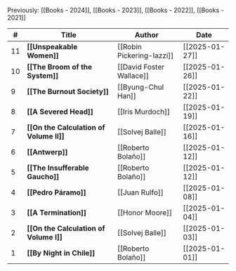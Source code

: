 Previously: [[Books - 2024]], [[Books - 2023]], [[Books - 2022]], [[Books - 2021]]

| #   | Title                                   | Author                    | Date           |
| --- | --------------------------------------- | ------------------------- | -------------- |
| 11  | **[[Unspeakable Women]]**               | [[Robin Pickering-Iazzi]] | [[2025-01-27]] |
| 10  | **[[The Broom of the System]]**         | [[David Foster Wallace]]  | [[2025-01-26]] |
| 9   | **[[The Burnout Society]]**             | [[Byung-Chul Han]]        | [[2025-01-22]] |
| 8   | **[[A Severed Head]]**                  | [[Iris Murdoch]]          | [[2025-01-19]] |
| 7   | **[[On the Calculation of Volume II]]** | [[Solvej Balle]]          | [[2025-01-16]] |
| 6   | **[[Antwerp]]**                         | [[Roberto Bolaño]]        | [[2025-01-12]] |
| 5   | **[[The Insufferable Gaucho]]**         | [[Roberto Bolaño]]        | [[2025-01-12]] |
| 4   | **[[Pedro Páramo]]**                    | [[Juan Rulfo]]            | [[2025-01-08]] |
| 3   | **[[A Termination]]**                   | [[Honor Moore]]           | [[2025-01-04]] |
| 2   | **[[On the Calculation of Volume I]]**  | [[Solvej Balle]]          | [[2025-01-03]] |
| 1   | **[[By Night in Chile]]**               | [[Roberto Bolaño]]        | [[2025-01-01]] |


